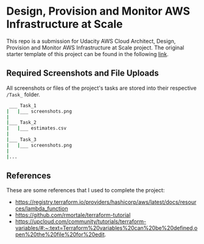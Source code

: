 # Design, Provision and Monitor AWS Infrastructure at Scale

This repo is a submission for Udacity AWS Cloud Architect, Design, Provision and Monitor AWS Infrastructure at Scale project. The original starter template of this project can be found in the following [link](https://github.com/udacity/cand-c2-project).

## Required Screenshots and File Uploads

All screenshots or files of the project's tasks are stored into their respective `/Task_` folder.

```bash
 ___ Task_1
|   |___ screenshots.png
|
|___ Task_2
|   |___ estimates.csv
|
|___ Task_3
|   |___ screenshots.png
|
|...
```

## References

These are some references that I used to complete the project:
* https://registry.terraform.io/providers/hashicorp/aws/latest/docs/resources/lambda_function
* https://github.com/rmortale/terraform-tutorial
* https://upcloud.com/community/tutorials/terraform-variables/#:~:text=Terraform%20variables%20can%20be%20defined,open%20the%20file%20for%20edit.
